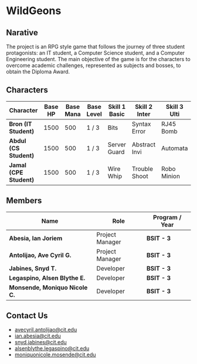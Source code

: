 # WildGeons

## Narative

The project is an RPG style game that follows the journey of three student protagonists: an IT student, a Computer Science student, and a Computer Engineering student. 
The main objective of the game is for the characters to overcome academic challenges, represented as subjects and bosses, to obtain the Diploma Award.

## Characters

| Character | Base HP | Base Mana | Base Level | Skill 1 Basic | Skill 2 Inter | Skill 3 Ulti |
|------------|----------|------------|-------------|----------|----------|----------|
| **Bron (IT Student)** | 1500 | 500 | 1 / 3 | Bits | Syntax Error | RJ45 Bomb |
| **Abdul (CS Student)** | 1500 | 500 | 1 / 3 | Server Guard | Abstract Invi | Automata |
| **Jamal (CPE Student)** | 1500 | 500 | 1 / 3 | Wire Whip | Trouble Shoot | Robo Minion |

## Members

| Name | Role | Program / Year |
|------|------|----------------|
| **Abesia, Ian Joriem** | Project Manager | **BSIT - 3** |
| **Antolijao, Ave Cyril G.** | Project Manager | **BSIT - 3** |
| **Jabines, Snyd T.** | Developer | **BSIT - 3** |
| **Legaspino, Alsen Blythe E.** | Developer | **BSIT - 3** |
| **Monsende, Moniquo Nicole C.** | Developer | **BSIT - 3** |

## Contact Us
- avecyril.antolijao@cit.edu
- ian.abesia@cit.edu
- snyd.jabines@cit.edu
- alsenblythe.legaspino@cit.edu
- moniquonicole.mosende@cit.edu

